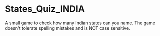 # States_Quiz_INDIA

A small game to check how many Indian states can you name.
The game doesn't tolerate spelling mistakes and is NOT case sensitive.
